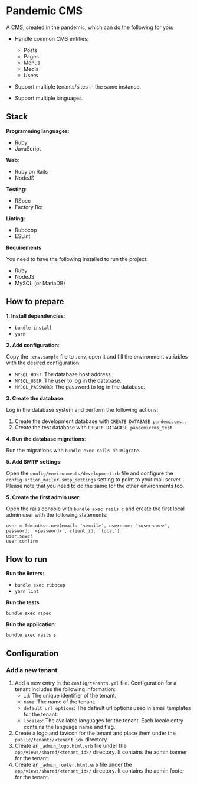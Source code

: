 # Pandemic CMS

A CMS, created in the pandemic, which can do the following for you:

- Handle common CMS entities:

  - Posts
  - Pages
  - Menus
  - Media
  - Users

- Support multiple tenants/sites in the same instance.
- Support multiple languages.

## Stack

**Programming languages**:

- Ruby
- JavaScript

**Web**:

- Ruby on Rails
- NodeJS

**Testing**:

- RSpec
- Factory Bot

**Linting**:

- Rubocop
- ESLint

**Requirements**

You need to have the following installed to run the project:

- Ruby
- NodeJS
- MySQL (or MariaDB)

## How to prepare

**1. Install dependencies**:

- `bundle install`
- `yarn`

**2. Add configuration**:

Copy the `.env.sample` file to `.env`, open it and fill the environment variables with the desired configuration:

- `MYSQL_HOST`: The database host address.
- `MYSQL_USER`: The user to log in the database.
- `MYSQL_PASSWORD`: The password to log in the database.

**3. Create the database**:

Log in the database system and perform the following actions:

1. Create the development database with `CREATE DATABASE pandemiccms;`.
1. Create the test database with `CREATE DATABASE pandemiccms_test`.

**4. Run the database migrations**:

Run the migrations with `bundle exec rails db:migrate`.

**5. Add SMTP settings**:

Open the `config/environments/development.rb` file and configure the `config.action_mailer.smtp_settings` setting to point to your mail server.
Please note that you need to do the same for the other environments too.

**5. Create the first admin user**:

Open the rails console with `bundle exec rails c` and create the first local admin user with the following statements:

```
user = AdminUser.new(email: '<email>', username: '<username>', password: '<password>', client_id: 'local')
user.save!
user.confirm
```

## How to run

**Run the linters**:

- `bundle exec rubocop`
- `yarn lint`

**Run the tests**:

`bundle exec rspec`

**Run the application**:

`bundle exec rails s`

## Configuration

### Add a new tenant

1. Add a new entry in the `config/tenants.yml` file. Configuration for a tenant includes the following information:
   - `id`: The unique identifier of the tenant.
   - `name`: The name of the tenant.
   - `default_url_options`: The default url options used in email templates for the tenant.
   - `locales`: The available languages for the tenant. Each locale entry contains the language name and flag.
1. Create a logo and favicon for the tenant and place them under the `public/tenants/<tenant_id>` directory.
1. Create an `_admin_logo.html.erb` file under the `app/views/shared/<tenant_id>/` directory. It contains the admin banner for the tenant.
1. Create an `_admin_footer.html.erb` file under the `app/views/shared/<tenant_id>/` directory. It contains the admin footer for the tenant.
